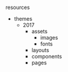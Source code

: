 resources
 - themes
     - 2017
         - assets
             - images
             - fonts
         - layouts
         - components
         - pages

